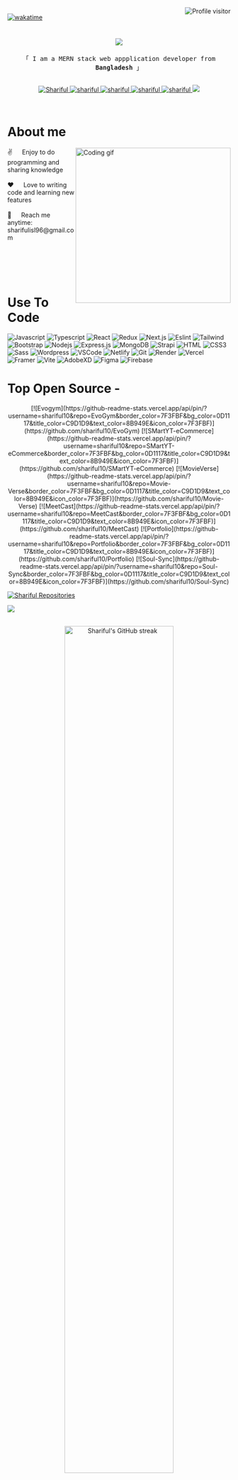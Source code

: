 <a href="https://komarev.com/ghpvc/?username=shariful05">
   <img align="right" src="https://komarev.com/ghpvc/?username=shariful10&label=Visitors&color=0e75b6&style=flat" alt="Profile visitor" />
</a>

[![wakatime](https://wakatime.com/badge/user/eebb3dd8-d9b2-40de-9b88-6fd6cac99dbc.svg)](https://wakatime.com/@shariful10)

<h1 align="center">
   <img src="https://readme-typing-svg.herokuapp.com/?font=Righteous&size=35&color=F85D7F&center=true&vCenter=true&width=500&height=70&duration=4000&lines=Hi+There!+👋;+I'm+Sk+Shariful+Islam+✌️;" />
</h1>

<p align="center"> 
   <samp>    
      「 I am a MERN stack web appplication developer from <b>Bangladesh</b> 」
      <br>
      <br>
   </samp>
</p>

<p align="center">
   <a href="https://www.facebook.com/skshariful.islam.18" target="_blank">
      <img src="https://img.shields.io/badge/Facebook-20BEFF?&style=for-the-badge&logo=facebook&logoColor=white" alt="Shariful"  />
   </a>
   <a href="https://shariful-islam.vercel.app" target="blank">
      <img src="https://img.shields.io/badge/website-000000?style=for-the-badge&logo=About.me&logoColor=white" alt="shariful" />
   </a>
   <a href="https://www.linkedin.com/in/shariful10" target="_blank">
      <img src="https://img.shields.io/badge/LinkedIn-0077B5?style=for-the-badge&logo=linkedin&logoColor=white" alt="shariful"/>
   </a>
   <a href="https://discord.com/channels/@md.sharifulislam_36103" target="_blank">
      <img src="https://img.shields.io/badge/Discord-5865F2?style=for-the-badge&logo=discord&logoColor=white" alt="shariful"/>
   </a>
   <a href="https://dev.to/shariful10" target="_blank">
      <img src="https://img.shields.io/badge/dev.to-0A0A0A?style=for-the-badge&logo=dev.to&logoColor=white" alt="shariful" />
   </a>
   <a href="https://twitter.com/shariful_10" target="_blank">
      <img src="https://img.shields.io/badge/Twitter-1DA1F2?style=for-the-badge&logo=twitter&logoColor=white" />
   </a>
</p>

<br />

<h1>About me</h1>

<p>
   <img align="right" width="350" src="/assets/programmer.gif" alt="Coding gif" />
   ✌️ &emsp; Enjoy to do programming and sharing knowledge <br/><br/>
   ❤️ &emsp; Love to writing code and learning new features<br/><br/>
   📧 &emsp; Reach me anytime: sharifulisl96@gmail.com<br/><br/>
</p>

<br/>
<br/>
<br/>

<h1>Use To Code</h1>

![Javascript](https://img.shields.io/badge/Javascript-F0DB4F?style=for-the-badge&labelColor=black&logo=javascript&logoColor=F0DB4F)
![Typescript](https://img.shields.io/badge/TypeScript-007ACC?style=for-the-badge&logo=typescript&logoColor=white)
![React](https://img.shields.io/badge/React-000000?style=for-the-badge&logo=react&logoColor=61DAFB)
![Redux](https://img.shields.io/badge/Redux-593D88?style=for-the-badge&logo=redux&logoColor=white)
![Next.js](https://img.shields.io/badge/next%20js-000000?style=for-the-badge&logo=nextdotjs&logoColor=white)
![Eslint](https://img.shields.io/badge/eslint-3A33D1?style=for-the-badge&logo=eslint&logoColor=white)
![Tailwind](https://img.shields.io/badge/Tailwind_CSS-092749?style=for-the-badge&logo=tailwindcss&logoColor=06B6D4&labelColor=000000)
![Bootstrap](https://img.shields.io/badge/Bootstrap-563D7C?style=for-the-badge&logo=bootstrap&logoColor=white)
![Nodejs](https://img.shields.io/badge/Node%20js-339933?style=for-the-badge&logo=nodedotjs&logoColor=white)
![Express.js](https://img.shields.io/badge/Express.js-000000?style=for-the-badge&logo=express&logoColor=white)
![MongoDB](https://img.shields.io/badge/MongoDB-4EA94B?style=for-the-badge&logo=mongodb&logoColor=white)
![Strapi](https://img.shields.io/badge/strapi-2F2E8B?style=for-the-badge&logo=strapi&logoColor=whitehttps://img.shields.io/badge/strapi-2F2E8B?style=for-the-badge&logo=strapi&logoColor=white)
![HTML](https://img.shields.io/badge/HTML5-E34F26?style=for-the-badge&logo=html5&logoColor=white)
![CSS3](https://img.shields.io/badge/CSS3-3A33D1?style=for-the-badge&logo=css3&logoColor=white)
![Sass](https://img.shields.io/badge/Sass-CC6699?style=for-the-badge&logo=sass&logoColor=white)
![Wordpress](https://img.shields.io/badge/Wordpress-21759B?style=for-the-badge&logo=wordpress&logoColor=white)
![VSCode](https://img.shields.io/badge/Visual_Studio-0078d7?style=for-the-badge&logo=visual%20studio&logoColor=white)
![Netlify](https://img.shields.io/badge/Netlify-00C7B7?style=for-the-badge&logo=netlify&logoColor=white)
![Git](https://img.shields.io/badge/Git-3A33D1?style=for-the-badge&logo=git&logoColor=F05032)
![Render](https://img.shields.io/badge/Render-46E3B7?style=for-the-badge&logo=render&logoColor=white)
![Vercel](https://img.shields.io/badge/Vercel-000000?style=for-the-badge&logo=vercel&logoColor=white)
![Framer](https://img.shields.io/badge/Framer-black?style=for-the-badge&logo=framer&logoColor=blue)
![Vite](https://img.shields.io/badge/Vite-B73BFE?style=for-the-badge&logo=vite&logoColor=FFD62E)
![AdobeXD](https://img.shields.io/badge/Adobe%20XD-470137?style=for-the-badge&logo=Adobe%20XD&logoColor=#FF61F6)
![Figma](https://img.shields.io/badge/Figma-4EA94B?style=for-the-badge&logo=figma&logoColor=white)
![Firebase](https://img.shields.io/badge/firebase-5849be?style=for-the-badge&logo=firebase&logoColor=#ffca28)
<br/>
<h1>Top Open Source -</h1>

<div align="center">
[![Evogym](https://github-readme-stats.vercel.app/api/pin/?username=shariful10&repo=EvoGym&border_color=7F3FBF&bg_color=0D1117&title_color=C9D1D9&text_color=8B949E&icon_color=7F3FBF)](https://github.com/shariful10/EvoGym)
[![SMartYT-eCommerce](https://github-readme-stats.vercel.app/api/pin/?username=shariful10&repo=SMartYT-eCommerce&border_color=7F3FBF&bg_color=0D1117&title_color=C9D1D9&text_color=8B949E&icon_color=7F3FBF)](https://github.com/shariful10/SMartYT-eCommerce)
[![MovieVerse](https://github-readme-stats.vercel.app/api/pin/?username=shariful10&repo=Movie-Verse&border_color=7F3FBF&bg_color=0D1117&title_color=C9D1D9&text_color=8B949E&icon_color=7F3FBF)](https://github.com/shariful10/Movie-Verse)
[![MeetCast](https://github-readme-stats.vercel.app/api/pin/?username=shariful10&repo=MeetCast&border_color=7F3FBF&bg_color=0D1117&title_color=C9D1D9&text_color=8B949E&icon_color=7F3FBF)](https://github.com/shariful10/MeetCast)
[![Portfolio](https://github-readme-stats.vercel.app/api/pin/?username=shariful10&repo=Portfolio&border_color=7F3FBF&bg_color=0D1117&title_color=C9D1D9&text_color=8B949E&icon_color=7F3FBF)](https://github.com/shariful10/Portfolio)
[![Soul-Sync](https://github-readme-stats.vercel.app/api/pin/?username=shariful10&repo=Soul-Sync&border_color=7F3FBF&bg_color=0D1117&title_color=C9D1D9&text_color=8B949E&icon_color=7F3FBF)](https://github.com/shariful10/Soul-Sync)
</div>
<p align="left">
   <a 
      href="https://github.com/shariful10?tab=repositories" 
      target="_blank">
         <img 
            alt="Shariful Repositories" 
            title="Shariful Repositories" 
            src="https://img.shields.io/badge/-All%20Repos-2962FF?style=for-the-badge&logo=koding&logoColor=white"
         />
   </a>
</p>

<a href="https://www.youtube.com/watch?v=dQw4w9WgXcQ">
   <img src="https://user-images.githubusercontent.com/73097560/115834477-dbab4500-a447-11eb-908a-139a6edaec5c.gif">
</a>

<br/>

<br/>

<p align="center">
   <a href="https://github.com/shariful10">
      <img 
         src="https://github-readme-streak-stats.herokuapp.com/?user=shariful10&theme=radical&border=7F3FBF&background=0D1117" 
         alt="Shariful's GitHub streak" 
         width="70%"
      />
   </a>
</p>

<p align="center">
   <a href="https://github.com/shariful10">
      <img 
         src="https://github-profile-summary-cards.vercel.app/api/cards/profile-details?username=shariful10&theme=radical" 
         alt="Sk Shariful Islam's GitHub Contribution" 
         width="100%" 
      />
   </a>
</p>

<p style="display: flex; align-items: center; justify-content: center"> 
   <a>
      <img 
         alt="Shariful's Github Stats" 
         src="https://denvercoder1-github-readme-stats.vercel.app/api?username=shariful10&show_icons=true&count_private=true&theme=react&border_color=7F3FBF&bg_color=0D1117&title_color=F85D7F&icon_color=F8D866"  
         height="220px" 
         width="49.7%" 
      />
   </a>
   <a>
      <img 
         alt="Shariful's Top Languages" 
         src="https://denvercoder1-github-readme-stats.vercel.app/api/top-langs/?username=shariful10&langs_count=8&layout=compact&theme=react&border_color=7F3FBF&bg_color=0D1117&title_color=F85D7F&icon_color=F8D866" 
         height="192px" 
         width="49.8%" 
      />
   </a>
</p>

<a align="center" href="https://github.com/shariful10">
   <img alt="Shariful's Activity Graph" src="https://github-readme-activity-graph.vercel.app/graph?username=shariful10&custom_title=Md.%20Shariful%20Islam's%20GitHub%20Activity%20Graph&border_color=7F3FBF&bg_color=0D1117&color=7F3FBF&line=7F3FBF&point=7F3FBF&area_color=7F3FBF&title_color=F85D7F&area=true" alt="Activity Graph" />
</a>

<br />
<hr />

<h1 align="center">
   <img src="https://readme-typing-svg.herokuapp.com?font=Fira+Code&size=22&pause=1000&color=F85D7F&center=true&vCenter=true&random=false&width=435&lines=Thanks+for+visiting++my+Github%E2%9C%8C%EF%B8%8F;Shoot+me+a+message+on+LinkenIn!;I'm+always+down+to+collaborate+%3A)" alt="Typing SVG" />
</h1>
